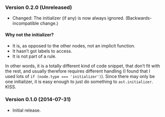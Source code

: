 ### Version 0.2.0 (Unreleased) ###

- Changed: The initializer (if any) is now always ignored.
  (Backwards-incompatible change.)

#### Why not the initializer? ####

- It is, as opposed to the other nodes, not an implicit function.
- It hasn’t got labels to access.
- It is not part of a rule.

In other words, it is a totally different kind of code snippet, that don’t fit
with the rest, and usually therefore requires different handling (I found that
I used lots of `if (node.type === 'initializer')`). Since there may only be one
initializer, it is easy enough to just do something to `ast.initializer`. KISS.


### Version 0.1.0 (2014-07-31) ###

- Initial release.
